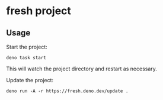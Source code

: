 # fresh project

## Usage

Start the project:

```
deno task start
```

This will watch the project directory and restart as necessary.


Update the project:

```
deno run -A -r https://fresh.deno.dev/update .
```
